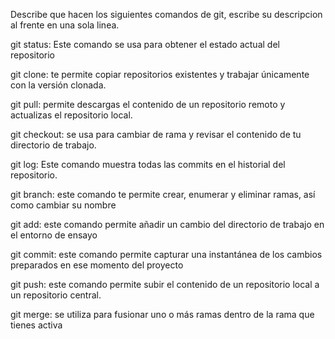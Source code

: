 Describe que hacen los siguientes comandos de git, escribe su descripcion al frente en una sola linea.

git status: Este comando se usa para obtener el estado actual del repositorio

git clone:  te permite copiar repositorios existentes y trabajar únicamente con la versión clonada. 

git pull: permite descargas el contenido de un repositorio remoto y actualizas el repositorio local.

git checkout: se usa para cambiar de rama y revisar el contenido de tu directorio de trabajo.

git log: Este comando  muestra todas las commits en el historial del repositorio.

git branch: este comando  te permite crear, enumerar y eliminar ramas, así como cambiar su nombre

git add: este comando permite añadir un cambio del directorio de trabajo en el entorno de ensayo

git commit: este comando permite capturar una instantánea de los cambios preparados en ese momento del proyecto

git push: este comando permite subir el contenido de un repositorio local a un repositorio central.

git merge:  se utiliza para fusionar uno o más ramas dentro de la rama que tienes activa
